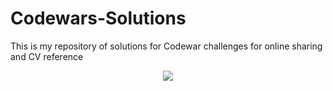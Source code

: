 # Codewars-Solutions
This is my repository of solutions for Codewar challenges for online sharing and CV reference

<p align="center">
  <img src="https://www.codewars.com/users/DiracSpace/badges/large"></img>
 </p>
